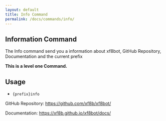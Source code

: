 ```yaml
---
layout: default
title: Info Command
permalink: /docs/commands/info/
---
```


## Information Command

The Info command send you a information about xf8bot, GitHub Repository, Documentation and the current prefix 

**This is a level one Command.**

## Usage
* `{prefix}info`

GitHub Repository: https://github.com/xf8b/xf8bot/

Documentation: https://xf8b.github.io/xf8bot/docs/
